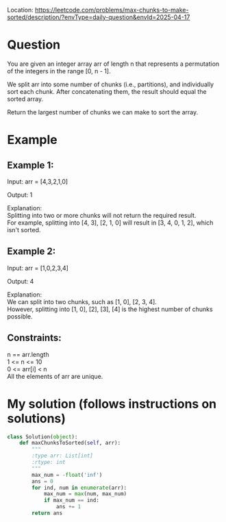 Location: https://leetcode.com/problems/max-chunks-to-make-sorted/description/?envType=daily-question&envId=2025-04-17
# Question
You are given an integer array arr of length n that represents a permutation of the integers in the range [0, n - 1].

We split arr into some number of chunks (i.e., partitions), and individually sort each chunk. After concatenating them, the result should equal the sorted array.

Return the largest number of chunks we can make to sort the array.
# Example

## Example 1:

Input: arr = [4,3,2,1,0]

Output: 1

Explanation:\
Splitting into two or more chunks will not return the required result.\
For example, splitting into [4, 3], [2, 1, 0] will result in [3, 4, 0, 1, 2], which isn't sorted.

## Example 2:

Input: arr = [1,0,2,3,4]

Output: 4

Explanation:\
We can split into two chunks, such as [1, 0], [2, 3, 4].\
However, splitting into [1, 0], [2], [3], [4] is the highest number of chunks possible.

## Constraints:

n == arr.length\
1 <= n <= 10\
0 <= arr[i] < n\
All the elements of arr are unique.
 

# My solution (follows instructions on solutions)
```python
class Solution(object):
    def maxChunksToSorted(self, arr):
        """
        :type arr: List[int]
        :rtype: int
        """
        max_num = -float('inf')
        ans = 0
        for ind, num in enumerate(arr):
            max_num = max(num, max_num)
            if max_num == ind:
                ans += 1
        return ans
```
